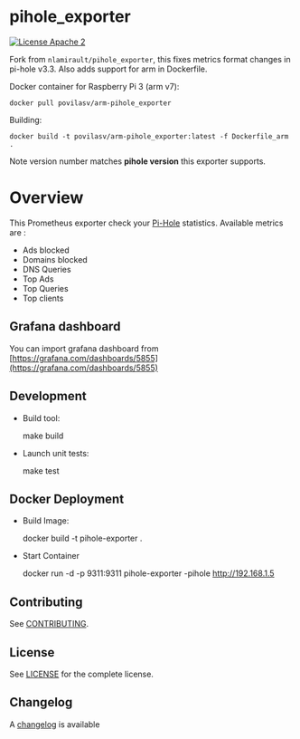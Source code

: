 # pihole_exporter

[![License Apache 2][badge-license]](LICENSE)

Fork from `nlamirault/pihole_exporter`, this fixes metrics format changes in pi-hole v3.3. 
Also adds support for arm in Dockerfile.

Docker container for Raspberry Pi 3 (arm v7):

    docker pull povilasv/arm-pihole_exporter

Building:

    docker build -t povilasv/arm-pihole_exporter:latest -f Dockerfile_arm .

Note version number matches **pihole version** this exporter supports.

# Overview 

This Prometheus exporter check your [Pi-Hole](https://pi-hole.net/) statistics. Available metrics are :

-   Ads blocked
-   Domains blocked
-   DNS Queries
-   Top Ads
-   Top Queries
-   Top clients

## Grafana dashboard

You can import grafana dashboard from [https://grafana.com/dashboards/5855](https://grafana.com/dashboards/5855)

## Development

- Build tool:

    make build

- Launch unit tests:

    make test

## Docker Deployment

-   Build Image:

    docker build -t pihole-exporter .

-   Start Container

    docker run -d -p 9311:9311 pihole-exporter -pihole http://192.168.1.5

## Contributing

See [CONTRIBUTING](CONTRIBUTING.md).

## License

See [LICENSE](LICENSE) for the complete license.

## Changelog

A [changelog](ChangeLog.md) is available

[badge-license]: https://img.shields.io/badge/license-Apache2-green.svg?style=flat
